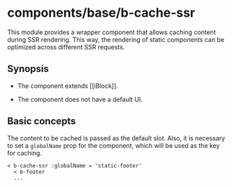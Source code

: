 # components/base/b-cache-ssr

This module provides a wrapper component that allows caching content during SSR rendering.
This way, the rendering of static components can be optimized across different SSR requests.

## Synopsis

* The component extends [[iBlock]].

* The component does not have a default UI.

## Basic concepts

The content to be cached is passed as the default slot.
Also, it is necessary to set a `globalName` prop for the component, which will be used as the key for caching.

```
< b-cache-ssr :globalName = 'static-footer'
  < b-footer
  ...
```
